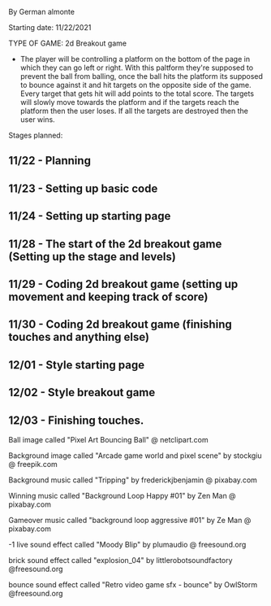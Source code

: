 ﻿By German almonte

Starting date: 11/22/2021

TYPE OF GAME: 2d Breakout game

- The player will be controlling a platform on the bottom of the page in which they can go left or right.
  With this paltform they're supposed to prevent the ball from balling, once the ball hits the platform its supposed to bounce against it and hit targets on the opposite side of
  the game. Every target that gets hit will add points to the total score. The targets will slowly move towards the platform and if the targets reach the platform then the user loses.
  If all the targets are destroyed then the user wins.

Stages planned:

11/22 - Planning
----------------
11/23 - Setting up basic code
-----------------------------
11/24 - Setting up starting page
--------------------------------
11/28 - The start of the 2d breakout game (Setting up the stage and levels)
---------------------------------------------------------------------------
11/29 - Coding 2d breakout game (setting up movement and keeping track of score)
--------------------------------------------------------------------------------------
11/30 - Coding 2d breakout game (finishing touches and anything else)
---------------------------------------------------------------------
12/01 - Style starting page
---------------------------
12/02 - Style breakout game
---------------------------
12/03 - Finishing touches.
---------------------------

Ball image called "Pixel Art Bouncing Ball" @ netclipart.com

Background image called "Arcade game world and pixel scene" by stockgiu @ freepik.com

Background music called "Tripping" by frederickjbenjamin @ pixabay.com

Winning music called "Background Loop Happy #01" by Zen Man @ pixabay.com

Gameover music called "background loop aggressive #01" by Ze Man @ pixabay.com

-1 live sound effect called "Moody Blip" by plumaudio @ freesound.org

brick sound effect called "explosion_04" by littlerobotsoundfactory @freesound.org

bounce sound effect called "Retro video game sfx - bounce" by OwlStorm @freesound.org